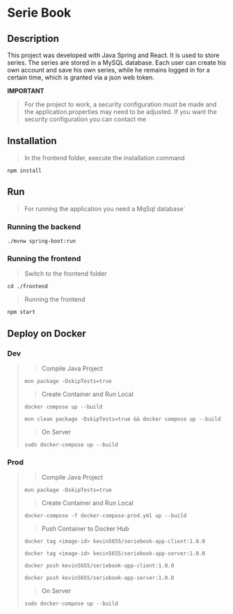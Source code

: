 # Serie Book


## Description
This project was developed with Java Spring and React. It is used to store series. The series are stored in a MySQL database.
Each user can create his own account and save his own series, while he remains logged in for a certain time, which is granted via a json web token.


**IMPORTANT**

> For the project to work, a security configuration must be made and the application.properties may need to be adjusted.
> If you want the security configuration you can contact me

## Installation
> In the frontend folder, execute the installation command

`npm install`


## Run
> For running the application you need a MqSql database`

### Running the backend
`./mvnw spring-boot:run`

### Running the frontend
> Switch to the frontend folder

`cd ./frontend`

> Running the frontend

`npm start`

## Deploy on Docker

### Dev

>> Compile Java Project
>
>`mvn package -DskipTests=true`
>
>> Create Container and Run Local
>
>`docker compose up --build`
>
>`mvn clean package -DskipTests=true && docker compose up --build`
>
>> On Server
>
>`sudo docker-compose up --build`


### Prod

>> Compile Java Project
>
>`mvn package -DskipTests=true`
>
>> Create Container and Run Local
>
>`docker-compose -f docker-compose-prod.yml up --build`
>
>> Push Container to Docker Hub
>
>`docker tag <image-id> kevin5655/seriebook-app-client:1.0.0`
>
>`docker tag <image-id> kevin5655/seriebook-app-server:1.0.0`
>
>`docker push kevin5655/seriebook-app-client:1.0.0`
>
>`docker push kevin5655/seriebook-app-server:1.0.0`
>
>> On Server
>
>`sudo docker-compose up --build`